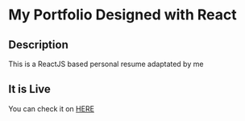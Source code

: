 # My Portfolio Designed with React    


## Description
This is a ReactJS based personal resume adaptated by me

## It is Live
You can check it on [HERE](https://elastic-bassi-8c68e2.netlify.app/)

